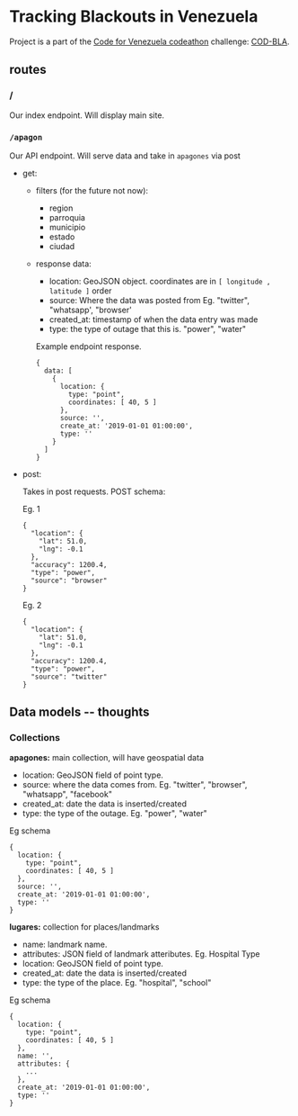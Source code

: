 # Tracking Blackouts in Venezuela

Project is a part of the [Code for Venezuela codeathon](https://github.com/code-for-venezuela/2019-april-codeathon) challenge: [COD-BLA](https://github.com/code-for-venezuela/2019-april-codeathon/tree/master/challenges/COD-BLA).

## routes

### /

Our index endpoint. Will display main site.

### `/apagon`

Our API endpoint. Will serve data and take in `apagones` via post

- get:

  - filters (for the future not now):
    - region
    - parroquia
    - municipio
    - estado
    - ciudad

  - response data:

    - location: GeoJSON object. coordinates are in `[ longitude , latitude ]` order
    - source: Where the data was posted from Eg. "twitter", "whatsapp', "browser'
    - created_at: timestamp of when the data entry was made
    - type: the type of outage that this is. "power", "water"

    Example endpoint response.

    ```
    {
      data: [
        {
          location: {
            type: "point",
            coordinates: [ 40, 5 ]
          },
          source: '',
          create_at: '2019-01-01 01:00:00',
          type: ''
        }
      ]
    }
    ```

- post:
  
  Takes in post requests. POST schema:

  Eg. 1
  ```
  {
    "location": {
      "lat": 51.0,
      "lng": -0.1
    },
    "accuracy": 1200.4,
    "type": "power",
    "source": "browser"
  }
  ```

  Eg. 2
  ```
  {
    "location": {
      "lat": 51.0,
      "lng": -0.1
    },
    "accuracy": 1200.4,
    "type": "power",
    "source": "twitter"
  }
  ```

## Data models -- thoughts

### Collections

__apagones:__ main collection, will have geospatial data

- location: GeoJSON field of point type.
- source: where the data comes from. Eg. "twitter", "browser", "whatsapp", "facebook"
- created_at: date the data is inserted/created
- type: the type of the outage. Eg. "power", "water"

Eg schema

```
{
  location: {
    type: "point",
    coordinates: [ 40, 5 ]
  },
  source: '',
  create_at: '2019-01-01 01:00:00',
  type: ''
}
```


__lugares:__ collection for places/landmarks

- name: landmark name.
- attributes: JSON field of landmark atteributes. Eg. Hospital Type
- location: GeoJSON field of point type.
- created_at: date the data is inserted/created
- type: the type of the place. Eg. "hospital", "school"

Eg schema

```
{
  location: {
    type: "point",
    coordinates: [ 40, 5 ]
  },
  name: '',
  attributes: {
    ...
  },
  create_at: '2019-01-01 01:00:00',
  type: ''
}
```
